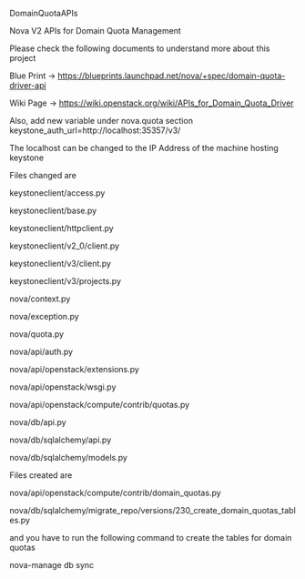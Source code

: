 DomainQuotaAPIs

Nova V2 APIs for Domain Quota Management

Please check the following documents to understand more about this project

Blue Print -> https://blueprints.launchpad.net/nova/+spec/domain-quota-driver-api

Wiki Page -> https://wiki.openstack.org/wiki/APIs_for_Domain_Quota_Driver

Also, add new variable under nova.quota section
keystone_auth_url=http://localhost:35357/v3/

The localhost can be changed to the IP Address of the machine hosting keystone 

Files changed are

keystoneclient/access.py

keystoneclient/base.py

keystoneclient/httpclient.py

keystoneclient/v2_0/client.py

keystoneclient/v3/client.py

keystoneclient/v3/projects.py



nova/context.py

nova/exception.py

nova/quota.py

nova/api/auth.py

nova/api/openstack/extensions.py

nova/api/openstack/wsgi.py

nova/api/openstack/compute/contrib/quotas.py

nova/db/api.py

nova/db/sqlalchemy/api.py

nova/db/sqlalchemy/models.py


Files created are

nova/api/openstack/compute/contrib/domain_quotas.py

nova/db/sqlalchemy/migrate_repo/versions/230_create_domain_quotas_tables.py


and you have to run the following command to create the tables for domain quotas

nova-manage db sync
